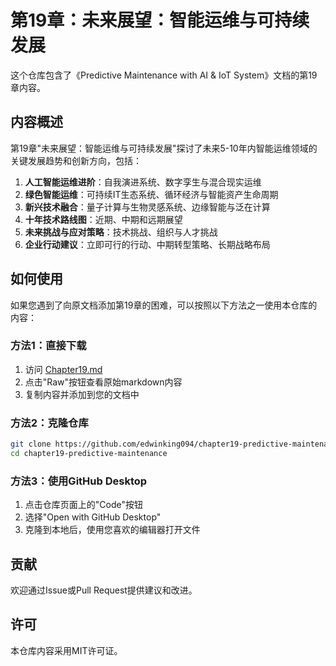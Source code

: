 # 第19章：未来展望：智能运维与可持续发展

这个仓库包含了《Predictive Maintenance with AI & IoT System》文档的第19章内容。

## 内容概述

第19章"未来展望：智能运维与可持续发展"探讨了未来5-10年内智能运维领域的关键发展趋势和创新方向，包括：

1. **人工智能运维进阶**：自我演进系统、数字孪生与混合现实运维
2. **绿色智能运维**：可持续IT生态系统、循环经济与智能资产生命周期
3. **新兴技术融合**：量子计算与生物灵感系统、边缘智能与泛在计算
4. **十年技术路线图**：近期、中期和远期展望
5. **未来挑战与应对策略**：技术挑战、组织与人才挑战
6. **企业行动建议**：立即可行的行动、中期转型策略、长期战略布局

## 如何使用

如果您遇到了向原文档添加第19章的困难，可以按照以下方法之一使用本仓库的内容：

### 方法1：直接下载

1. 访问 [Chapter19.md](https://github.com/edwinking094/chapter19-predictive-maintenance/blob/main/Chapter19.md)
2. 点击"Raw"按钮查看原始markdown内容
3. 复制内容并添加到您的文档中

### 方法2：克隆仓库

```bash
git clone https://github.com/edwinking094/chapter19-predictive-maintenance.git
cd chapter19-predictive-maintenance
```

### 方法3：使用GitHub Desktop

1. 点击仓库页面上的"Code"按钮
2. 选择"Open with GitHub Desktop"
3. 克隆到本地后，使用您喜欢的编辑器打开文件

## 贡献

欢迎通过Issue或Pull Request提供建议和改进。

## 许可

本仓库内容采用MIT许可证。